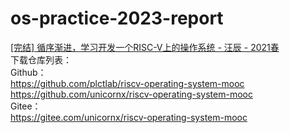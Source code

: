 # os-practice-2023-report
[[完结] 循序渐进，学习开发一个RISC-V上的操作系统 - 汪辰 - 2021春](https://www.bilibili.com/video/BV1Q5411w7z5/?p=1&vd_source=8a57046b1b90b10fe9d982500c668b30)
</br>下载仓库列表：
</br>Github：
</br>https://github.com/plctlab/riscv-operating-system-mooc 
</br>https://github.com/unicornx/riscv-operating-system-mooc 
</br>Gitee： 
</br>https://gitee.com/unicornx/riscv-operating-system-mooc
